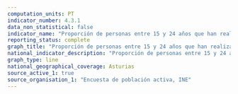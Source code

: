 ```yaml
---
computation_units: PT
indicator_number: 4.3.1
data_non_statistical: false
indicator_name: "Proporción de personas entre 15 y 24 años que han realizado estudios o formación en las últimas cuatro semanas"
reporting_status: complete
graph_title: "Proporción de personas entre 15 y 24 años que han realizado estudios o formación en las últimas cuatro semanas"
national_indicator_description: "Proporción de personas entre 15 y 24 años que han realizado estudios o formación en las últimas cuatro semanas"
graph_type: line
national_geographical_coverage: Asturias
source_active_1: true
source_organisation_1: "Encuesta de población activa, INE"
---
```

